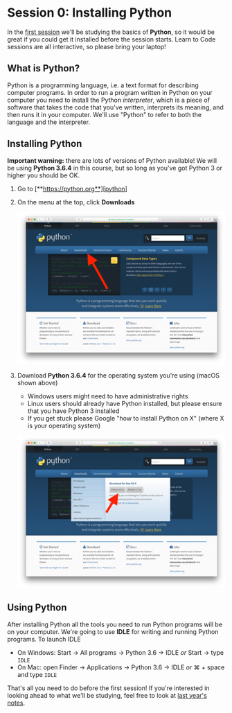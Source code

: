 # Session 0: Installing Python

In the [first session][session1] we'll be studying the basics of **Python**, so
it would be great if you could get it installed before the session starts. Learn
to Code sessions are all interactive, so please bring your laptop!

[session1]: https://github.com/oxcompsoc/learntocode/tree/master/session1

## What is Python?

Python is a programming language, i.e. a text format for describing computer
programs. In order to run a program written in Python on your computer you need
to install the Python *interpreter*, which is a piece of software that takes the
code that you've written, interprets its meaning, and then runs it in your
computer. We'll use "Python" to refer to both the language and the interpreter.

## Installing Python

**Important warning:** there are lots of versions of Python available! We will
be using **Python 3.6.4** in this course, but so long as you've got Python 3 or
higher you should be OK.

1. Go to [**https://python.org**][python]
2. On the menu at the top, click **Downloads**

    ![Python downloads](download1.png)

3. Download **Python 3.6.4** for the operating system you're using (macOS shown
   above)
    * Windows users might need to have administrative rights
    * Linux users should already have Python installed, but please ensure that
      you have Python 3 installed
    * If you get stuck please Google "how to install Python on X" (where X is
      your operating system)

    ![Python OS download](download2.png)

## Using Python

After installing Python all the tools you need to run Python programs will be on
your computer. We're going to use **IDLE** for writing and running Python
programs. To launch IDLE

* On Windows: Start &rarr; All programs &rarr; Python 3.6 &rarr; IDLE *or*
  Start &rarr; type `IDLE`
* On Mac: open Finder &rarr; Applications &rarr; Python 3.6 &rarr; IDLE *or*
  &#8984; + space and type `IDLE`

That's all you need to do before the first session! If you're interested in
looking ahead to what we'll be studying, feel free to look at [last year's
notes][session1].

[python]: https://python.org
